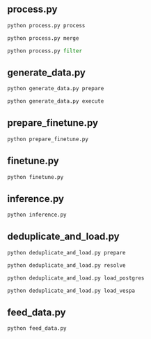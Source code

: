 ## process.py
```python
python process.py process
```

```python
python process.py merge
```

```python
python process.py filter
```

## generate_data.py
```python
python generate_data.py prepare
```

```python
python generate_data.py execute
```


## prepare_finetune.py
```python
python prepare_finetune.py
```

## finetune.py
```python
python finetune.py
```

## inference.py
```python
python inference.py
```

## deduplicate_and_load.py
```python
python deduplicate_and_load.py prepare
```

```python
python deduplicate_and_load.py resolve
```

```python
python deduplicate_and_load.py load_postgres
```

```python
python deduplicate_and_load.py load_vespa
```

## feed_data.py
```python
python feed_data.py
```
